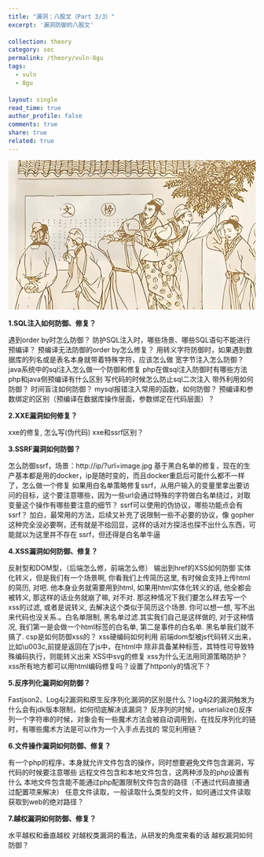 ```yaml
---
title: "漏洞：八股文（Part 3/3）"
excerpt: '漏洞防御的八股文'

collection: theory
category: sec
permalink: /theory/vuln-8gu
tags: 
  - vuln
  - 8gu

layout: single
read_time: true
author_profile: false
comments: true
share: true
related: true
---
```


![](../../images/theory/8gu.png)

**1.SQL注入如何防御、修复？**

遇到order by时怎么防御？
防护SQL注入时，哪些场景、哪些SQL语句不能进行预编译？
预编译无法防御的order by怎么修复？
用转义字符防御时，如果遇到数据库的列名或是表名本身就带着特殊字符，应该怎么做
宽字节注入怎么防御？
java系统中的sql注入怎么做一个防御和修复
php在做sql注入防御时有哪些方法
php和java侧预编译有什么区别
写代码的时候怎么防止sql二次注入
带外利用如何防御？
时间盲注如何防御？
mysql报错注入常用的函数，如何防御？
预编译和参数绑定的区别（预编译在数据库操作层面，参数绑定在代码层面）？

**2.XXE漏洞如何修复？**

xxe的修复, 怎么写(伪代码) 
xxe和ssrf区别？

**3.SSRF漏洞如何防御？**

怎么防御ssrf，场景：http://ip/?url=image.jpg
基于黑白名单的修复，现在的生产基本都是用的docker，ip是随时变的，而且docker重启后可能什么都不一样了，怎么做一个修复
如果用白名单策略修复ssrf，从用户输入的变量里拿出要访问的目标，这个要注意哪些，因为一些url会通过特殊的字符做白名单绕过，对取变量这个操作有哪些要注意的细节？
ssrf可以使用的伪协议，哪些功能点会有ssrf？
加白，最常用的方法，后续又补充了说限制一些不必要的协议，像 gopher 这种完全没必要啊，还有就是不给回显，这样的话对方探活也探不出什么东西，可能就以为这里并不存在 ssrf，但还得是白名单牛逼

**4.XSS漏洞如何防御、修复？**

反射型和DOM型，（后端怎么修，前端怎么修）
输出到href的XSS如何防御
实体化转义，但是我们有一个场景啊, 你看我们上传简历这里, 有时候会支持上传html的简历, 对吧. 他本身业务就需要用到html, 如果用html实体化转义的话, 他全都会被转义, 那这样的话业务就崩了嘛, 对不对. 那这种情况下我们要怎么样去写一个xss的过滤, 或者是说转义, 去解决这个类似于简历这个场景. 你可以想一想, 写不出来代码也没关系.。白名单限制, 黑名单过滤.其实我们自己是这样做的, 对于这种情况, 我们第一是会做一个html标签的白名单, 第二是事件的白名单. 黑名单我们就不搞了.
csp是如何防御xss的？
xss硬编码如何利用   前端dom型被js代码转义出来，比如\u003c,前提是返回在了js中，在html中
除非具备某种标签，其特性可导致特殊编码执行，则能转义出来 
XSS中svg的修复
xss为什么无法用同源策略防护？
xss所有地方都可以用html编码修复吗？设置了httponly的情况下？

**5.反序列化漏洞如何防御？**

Fastjson2、Log4j2漏洞和原生反序列化漏洞的区别是什么？log4j2的漏洞触发为什么会有jdk版本限制，如何彻底解决该漏洞？
反序列的时候，unserialize()反序列一个字符串的时候，对象会有一些魔术方法会被自动调用到，在找反序列化的链时，有哪些魔术方法是可以作为一个入手点去找的
常见利用链？

**6.文件操作漏洞如何防御、修复？**

有一个php的程序，本身就允许文件包含的操作，同时想要避免文件包含漏洞，写代码的时候要注意哪些
远程文件包含和本地文件包含，这两种涉及的php设置有什么
本地文件包含能不能通过php配置限制文件包含的路径（不通过代码直接通过配置项来解决）
任意文件读取，一般读取什么类型的文件，如何通过文件读取获取到web的绝对路径？

**7.越权漏洞如何防御、修复？**

水平越权和垂直越权
对越权类漏洞的看法，从研发的角度来看的话
越权漏洞如何防御？

